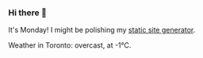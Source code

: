 ### Hi there :wave:

It's Monday! I might be polishing my [static site generator](https://github.com/bewuethr/pandoc-bash-blog).

Weather in Toronto: overcast, at -1°C.
